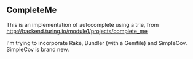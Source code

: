 ## CompleteMe

This is an implementation of autocomplete using a trie, from http://backend.turing.io/module1/projects/complete_me

I'm trying to incorporate Rake, Bundler (with a Gemfile) and SimpleCov. SimpleCov is brand new.
